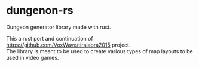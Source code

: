 # dungenon-rs
Dungeon generator library made with rust.    
    
This a rust port and continuation of https://github.com/VoxWave/tiralabra2015 project.    
The library is meant to be used to create various types of map layouts to be used in video games.
